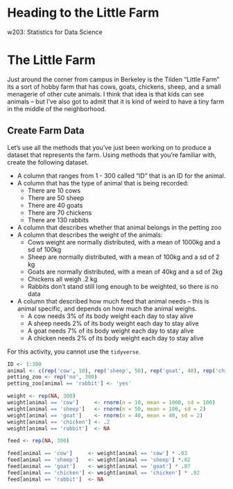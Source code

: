 Heading to the Little Farm
================
w203: Statistics for Data Science

# The Little Farm

Just around the corner from campus in Berkeley is the Tilden “Little
Farm” its a sort of hobby farm that has cows, goats, chickens, sheep,
and a small menagerie of other cute animals. I think that idea is that
kids can see animals – but I’ve also got to admit that it is kind of
weird to have a tiny farm in the middle of the neighborhood.

## Create Farm Data

Let’s use all the methods that you’ve just been working on to produce a
dataset that represents the farm. Using methods that you’re familiar
with, create the following dataset.

  - A column that ranges from 1 - 300 called “ID” that is an ID for the
    animal.
  - A column that has the type of animal that is being recorded:
      - There are 10 cows
      - There are 50 sheep
      - There are 40 goats
      - There are 70 chickens
      - There are 130 rabbits
  - A column that describes whether that animal belongs in the petting
    zoo
  - A column that describes the weight of the animals:
      - Cows weight are normally distributed, with a mean of 1000kg and
        a sd of 100kg
      - Sheep are normally distributed, with a mean of 100kg and a sd of
        2 kg
      - Goats are normally distributed, with a mean of 40kg and a sd of
        2kg
      - Chickens all weigh .2 kg
      - Rabbits don’t stand still long enough to be weighted, so there
        is no data
  - A column that described how much feed that animal needs – this is
    animal specific, and depends on how much the animal weighs.
      - A cow needs 3% of its body weight each day to stay alive
      - A sheep needs 2% of its body weight each day to stay alive
      - A goat needs 7% of its body weight each day to stay alive
      - A chicken needs 2% of its body weight each day to stay alive

For this activity, you cannot use the `tidyverse`.

``` r
ID <- 1:300
animal <- c(rep('cow', 10), rep('sheep', 50), rep('goat', 40), rep('chicken', 70), rep('rabbit', 130))
petting_zoo <- rep('no', 300)
petting_zoo[animal == 'rabbit'] <- 'yes'

weight <- rep(NA, 300)
weight[animal == 'cow']     <- rnorm(n = 10, mean = 1000, sd = 100)
weight[animal == 'sheep']   <- rnorm(n = 50, mean = 100, sd = 2)
weight[animal == 'goat']    <- rnorm(n = 40, mean = 40, sd = 2)
weight[animal == 'chicken'] <- .2
weight[animal == 'rabbit']  <- NA

feed <- rep(NA, 300)

feed[animal == 'cow']     <- weight[animal == 'cow'] * .03   
feed[animal == 'sheep']   <- weight[animal == 'sheep'] *.02  
feed[animal == 'goat']    <- weight[animal == 'goat'] * .07
feed[animal == 'chicken'] <- weight[animal == 'chicken'] * .02
feed[animal == 'rabbit']  <- NA
```
